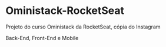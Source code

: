 # Oministack-RocketSeat

Projeto do curso Oministack da RocketSeat, cópia do Instagram 

Back-End, Front-End e Mobile
